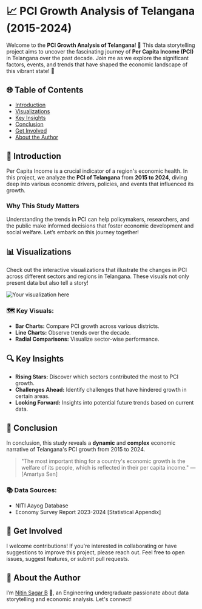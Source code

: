 # 📈 PCI Growth Analysis of Telangana (2015-2024)

Welcome to the **PCI Growth Analysis of Telangana**! 🚀 This data storytelling project aims to uncover the fascinating journey of **Per Capita Income (PCI)** in Telangana over the past decade. Join me as we explore the significant factors, events, and trends that have shaped the economic landscape of this vibrant state! 🌟

## 🌐 Table of Contents

- [Introduction](#introduction)
- [Visualizations](#visualizations)
- [Key Insights](#key-insights)
- [Conclusion](#conclusion)
- [Get Involved](#get-involved)
- [About the Author](#about-the-author)

## 📖 Introduction

Per Capita Income is a crucial indicator of a region's economic health. In this project, we analyze the **PCI of Telangana** from **2015 to 2024**, diving deep into various economic drivers, policies, and events that influenced its growth. 

### Why This Study Matters

Understanding the trends in PCI can help policymakers, researchers, and the public make informed decisions that foster economic development and social welfare. Let’s embark on this journey together!

## 📊 Visualizations

Check out the interactive visualizations that illustrate the changes in PCI across different sectors and regions in Telangana. These visuals not only present data but also tell a story!

![Your visualization here](link_to_your_visualization)

### 🗺️ Key Visuals:

- **Bar Charts:** Compare PCI growth across various districts.
- **Line Charts:** Observe trends over the decade.
- **Radial Comparisons:** Visualize sector-wise performance.

## 🔍 Key Insights

- **Rising Stars:** Discover which sectors contributed the most to PCI growth.
- **Challenges Ahead:** Identify challenges that have hindered growth in certain areas.
- **Looking Forward:** Insights into potential future trends based on current data.

## 📌 Conclusion

In conclusion, this study reveals a **dynamic** and **complex** economic narrative of Telangana's PCI growth from 2015 to 2024. 

> "The most important thing for a country's economic growth is the welfare of its people, which is reflected in their per capita income." — [Amartya Sen]

### 📚 Data Sources:
- NITI Aayog Database
- Economy Survey Report 2023-2024 [Statistical Appendix]

## 🤝 Get Involved

I welcome contributions! If you're interested in collaborating or have suggestions to improve this project, please reach out. Feel free to open issues, suggest features, or submit pull requests.

## 👤 About the Author

I’m [Nitin Sagar B](https://github.com/nitin-sagar-b) 👋, an Engineering undergraduate passionate about data storytelling and economic analysis. Let's connect!
